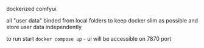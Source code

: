 dockerized comfyui.

all "user data" binded from local folders to keep docker slim as possible and store user data independently

to run start `docker compose up` - ui will be accessible on 7870 port
